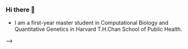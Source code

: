 ### Hi there 👋

- I am a first-year master student in Computational Biology and Quantitative Genetics in Harvard T.H.Chan School of Public Health. 

-->
